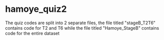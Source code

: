# hamoye_quiz2

The quiz codes are split into 2 separate files, the file titled "stageB_T2T6" contains code for T2 and T6 
while the file titled "Hamoye_StageB" contains code for the entire dataset
